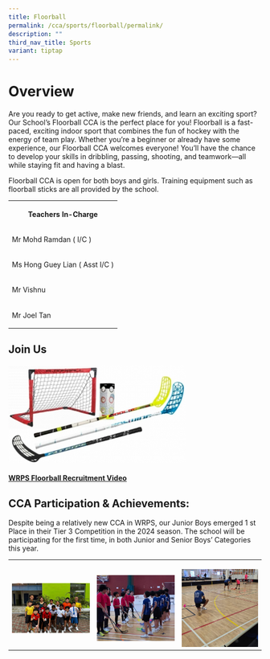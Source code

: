 ```yaml
---
title: Floorball
permalink: /cca/sports/floorball/permalink/
description: ""
third_nav_title: Sports
variant: tiptap
---
```

<h1>Overview</h1>
<p>Are you ready to get active, make new friends, and learn an exciting sport?
Our School’s Floorball CCA is the perfect place for you! Floorball is a
fast-paced, exciting indoor sport that combines the fun of hockey with
the energy of team play. Whether you’re a beginner or already have some
experience, our Floorball CCA welcomes everyone! You’ll have the chance
to develop your skills in dribbling, passing, shooting, and teamwork—all
while staying fit and having a blast.</p>
<p>Floorball CCA is open for both boys and girls. Training equipment such
as floorball sticks are all provided by the school.</p>
<p></p>
<p></p>
<p></p>
<table style="minWidth: 25px">
<colgroup>
<col>
</colgroup>
<tbody>
<tr>
<th rowspan="1" colspan="1">
<p>Teachers In-Charge</p>
</th>
</tr>
<tr>
<td rowspan="1" colspan="1">
<p>Mr Mohd Ramdan ( I/C )</p>
</td>
</tr>
<tr>
<td rowspan="1" colspan="1">
<p>Ms Hong Guey Lian ( Asst I/C )</p>
</td>
</tr>
<tr>
<td rowspan="1" colspan="1">
<p>Mr Vishnu</p>
</td>
</tr>
<tr>
<td rowspan="1" colspan="1">
<p>Mr Joel Tan</p>
</td>
</tr>
</tbody>
</table>
<h2></h2>
<h2>Join Us</h2>
<div class="isomer-image-wrapper">
<img style="width: 70%;" height="auto" width="100%" alt="" src="/images/CCA%20Sports/home1_set_main_w_360x199.jpg">
</div>
<h4><a href="https://youtu.be/60wnUowpydw" rel="noopener noreferrer nofollow" target="_blank">WRPS Floorball Recruitment Video</a></h4>
<h2>CCA Participation &amp; Achievements:</h2>
<p>Despite being a relatively new CCA in WRPS, our Junior Boys emerged 1
st Place in their Tier 3 Competition in the 2024 season. The school will
be participating for the first time, in both Junior and Senior Boys’ Categories
this year.</p>
<table style="minWidth: 75px">
<colgroup>
<col>
<col>
<col>
</colgroup>
<tbody>
<tr>
<th rowspan="1" colspan="1">
<p></p>
<div class="isomer-image-wrapper">
<img style="width: 100%" height="auto" width="100%" alt="" src="/images/CCA Sports/Floorball/Floorball_Pic_1.jpg">
</div>
</th>
<th rowspan="1" colspan="1">
<p></p>
<div class="isomer-image-wrapper">
<img style="width: 100%" height="auto" width="100%" alt="" src="/images/CCA Sports/Floorball/Floorball_Pic_2.jpg">
</div>
</th>
<th rowspan="1" colspan="1">
<p></p>
<div class="isomer-image-wrapper">
<img style="width: 100%" height="auto" width="100%" alt="" src="/images/CCA Sports/Floorball/Floorball_Pic_3.jpg">
</div>
</th>
</tr>
</tbody>
</table>
<p></p>